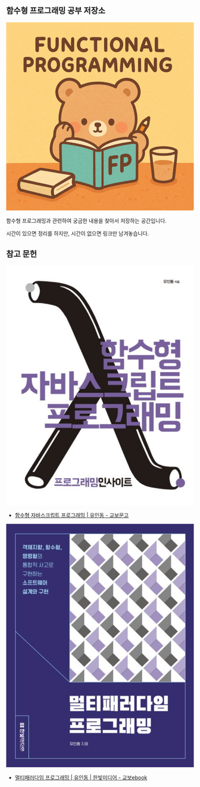 ## 함수형 프로그래밍 공부 저장소

![](FUNCTIONAL-PROGRAMMING/커버이미지.png)

함수형 프로그래밍과 관련하여 궁금한 내용을 찾아서 저장하는 공간입니다.

시간이 있으면 정리를 하지만, 시간이 없으면 링크만 남겨놓습니다.


## 참고 문헌

![alt text](함수형-자바스크립트-프로그래밍.png)

- [함수형 자바스크립트 프로그래밍 | 유인동 - 교보문고](https://product.kyobobook.co.kr/detail/S000001033053)

![alt text](멀티패러다임-프로그래밍.png)

- [멀티패러다임 프로그래밍 | 유인동 | 한빛미디어 - 교보ebook](https://ebook-product.kyobobook.co.kr/dig/epd/ebook/E000011387851)
